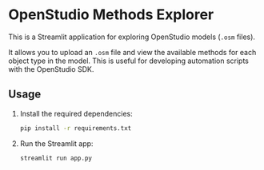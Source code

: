 # OpenStudio Methods Explorer

This is a Streamlit application for exploring OpenStudio models (`.osm` files). 

It allows you to upload an `.osm` file and view the available methods for each object type in the model. This is useful for developing automation scripts with the OpenStudio SDK.

## Usage

1.  Install the required dependencies:
    ```bash
    pip install -r requirements.txt
    ```
2.  Run the Streamlit app:
    ```bash
    streamlit run app.py
    ```
